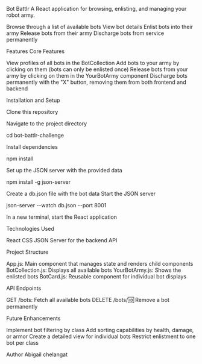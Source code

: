 Bot Battlr
A React application for browsing, enlisting, and managing your robot army.

Browse through a list of available bots
View bot details
Enlist bots into their army
Release bots from their army
Discharge bots from service permanently

Features
Core Features

View profiles of all bots in the BotCollection
Add bots to your army by clicking on them (bots can only be enlisted once)
Release bots from your army by clicking on them in the YourBotArmy component
Discharge bots permanently with the "X" button, removing them from both frontend and backend

Installation and Setup

Clone this repository

Navigate to the project directory

cd bot-battlr-challenge

Install dependencies

npm install

Set up the JSON server with the provided data

npm install -g json-server

Create a db.json file with the bot data
Start the JSON server

json-server --watch db.json --port 8001

In a new terminal, start the React application


Technologies Used

React
CSS
JSON Server for the backend API

Project Structure

App.js: Main component that manages state and renders child components
BotCollection.js: Displays all available bots
YourBotArmy.js: Shows the enlisted bots
BotCard.js: Reusable component for individual bot displays

API Endpoints

GET /bots: Fetch all available bots
DELETE /bots/:id: Remove a bot permanently

Future Enhancements

Implement bot filtering by class
Add sorting capabilities by health, damage, or armor
Create a detailed view for individual bots
Restrict enlistment to one bot per class

Author
Abigail chelangat